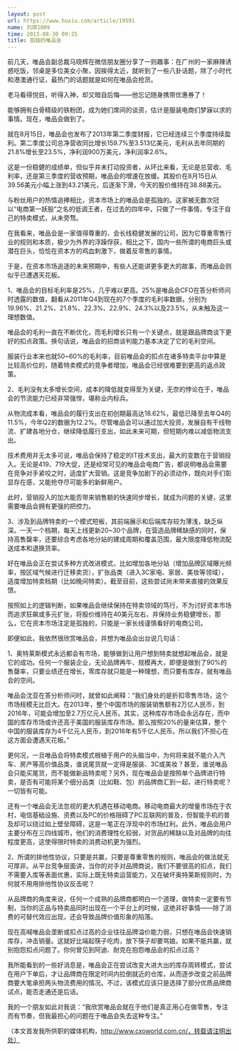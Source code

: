 ```yaml
---
layout: post
url: https://www.huxiu.com/article/19591
name: 刘琪1009
time: 2013-08-30 09:25
title: 孤独的唯品会
---
```

前几天，唯品会副总裁马晓辉在微信朋友圈分享了一则趣事：在广州的一家麻辣诱惑吃饭，邻桌是多位美女小聚，因挨得太近，就听到了一些八卦话题，除了小时代和港澳通行证，最热门的话题就是如何在唯品会抢货。

老马看得悦目，听得入神，却又暗自后悔——他忘记随身携带优惠券了！

能够拥有白骨精级的铁粉团，成为她们席间的谈资，估计是服装电商们梦寐以求的事情。现在，唯品会做到了。

就在8月15日，唯品会也发布了2013年第二季度财报，它已经连续三个季度持续盈利。第二季度公司总净营收同比增长159.7%至3.513亿美元，毛利从去年同期的21.8%增长至23.5%，净利润900万美元，净利润率2.6%。

这是一份稳健的成绩单，但似乎并未打动投资者，从环比来看，无论是总营收、毛利率，还是第三季度的营收预期，唯品会的增速在放缓。其股价在8月15日从39.56美元小幅上涨到43.21美元，后逐渐下滑，今天的股价维持在38.88美元。

与粉丝用户的热情追捧相比，资本市场上的唯品会是孤独的。这家被无数次冠以“电商第一妖股”之名的低调王者，在过去的四年中，只做了一件事情，专注于自己的特卖模式，从未旁骛。

在我看来，唯品会是一家值得尊重的、会长线稳健发展的公司，因为它尊重零售行业的规则和本质，极少为外界的浮躁俘获，相比之下，国内一些所谓的电商巨头或潜在巨头，恰恰在资本方的鸡血刺激下，做着反零售的事情。

于是，在资本市场追逐的未来预期中，有些人还能讲更多更大的故事，而唯品会则似乎已遭遇天花板。

1、唯品会的目标毛利率是25%，几乎难以更高。25%是唯品会CFO在答分析师问时透露的数值，翻看从2011年Q4到现在的7个季度的毛利率数据，分别为19.96%、21.2%、21.8%、22.3%、22.9%、24.3%以及23.5%，从未触及这一理想数值。

唯品会的毛利一直在不断优化，而毛利增长只有一个关键点，就是跟品牌商谈下更好的扣点政策。换句话说，唯品会的招商谈判能力基本决定了它的毛利空间。

服装行业本来也就50~60%的毛利率，目前唯品会的扣点在诸多特卖平台中算是比较高价位的，随着特卖模式的竞争者增加，唯品会已经很难要到更高的返点政策。

2、毛利没有太多增长空间，成本的降低就变得至为关键，无奈的悖论在于，唯品会的节流能力已经非常强悍，堪称业内标兵。

从物流成本看，唯品会的履行支出在初创期最高达18.62%，最低已降至去年Q4的11.5%，今年Q2的数据为12.2%。尽管唯品会可以通过加大投资，发展自有干线物流、扩建各地分仓，继续降低履行支出，如此未来可期，但短期内难以减低物流支出。

技术费用并无太多可说，唯品会保持了稳定的IT技术支出，最大的变数在于营销投入。无论是419、719大促，还是经常可见的唯品会电商广告，都说明唯品会需要在竞争对手紧咬之时，适度扩大营销。这是竞争加剧下的必须动作，既向对手们彰显存在感，又能抢夺尽可能多的新鲜用户。

此时，营销投入的加大能否带来销售额的快速同步增长，就成为问题的关键，这里需要唯品会拥有更强的把控力。

3、涉及到品牌特卖的一个模式短板，其前端展示和后端库存较为薄浅，缺乏纵深。一天一个档期，每天上线更新20~30个品牌，在营造品牌稀缺感的同时，保持高售罄率，还要综合考虑各地分站的建成周期和覆盖范围，最大限度降低物流配送成本和退换货率。

好在唯品会正在尝试多种方式改进模式，比如增加各地分站（增加品牌区域曝光频率，按区域气候进行迁移卖货），扩张品类（进入3C家电、家居、美妆等领域），适度增加特卖档期（比如晚间特卖）。截至目前，这些尝试尚未带来直接的效果反馈。

按照如上的逻辑判断，如果唯品会继续保持在特卖领域的笃行，不为讨好资本市场而追求狂飙或多元扩张，将股价维持在40美元左右，并保持业务稳健增长，那么，它在资本市场注定是孤独的，只能是一家长线谨慎看好的电商公司。

即便如此，我依然很欣赏唯品会，并想为唯品会出台说几句话：

1、奥特莱斯模式永远都会有市场，能够做到让用户想到特卖就想起唯品会，就是它的成功。任何一个服装企业，无论品牌再牛、规模再大，即便是做到了90%的售罄率，只要业绩还在增长，零库存就只能是一种理想，而只要有库存，就有唯品会的空间。

唯品会沈亚在答分析师问时，就曾如此阐释：“我们身处的是折扣零售市场，这个市场规模无比巨大。在2013年，整个中国市场的服装销售额有2万亿人民币，到2016年，可能会增加至2.7万亿元人民币。其实，这种库存市场会永远存在，而中国的库存市场或许还高于美国的服装库存市场。那么按照20%的量来估算，整个中国的服装库存为4千亿元人民币，到2016年有5千亿人民币。所以我们不担心在这方面会遭遇天花板。”

更何况，一旦唯品会将特卖模式根植于用户的头脑当中，为何将来就不能介入汽车、房产等高价值品类，谁说尾货就一定得是服装、3C或美妆？甚至，谁说唯品会只能买尾货，而不能做新品特卖呢？另外，现在唯品会是按照单个品牌进行特卖，是否有可能将某个细分品类（比如鞋、包）的品牌商汇到一起，进行特卖呢？一切皆有可能。

还有一个唯品会无法忽视的更大机遇在移动电商。移动电商最大的增量市场在于农村，电信基础设施、资费以及PC的价格阻碍了PC互联网的普及，但智能手机的普及却可以绕过如上壁垒障碍，这是一笔正在浮现中的市场红利。此外，唯品会用户主要分布在三四线城市，他们的消费理性化较弱，对货品的稀缺以及对品牌的向往程度更高，这使得限时特卖的消费动机更为强烈。

2、所谓的排他性协议，只要是共赢，只要是尊重零售的规则，唯品会的做法就无可厚非。从平台竞争层面讲，当你的对手对品牌商说，我们不要很高的扣点，我们不需要入库等表面优惠，实际上既无特卖运营能力，又在破坏奥特莱斯规则时，为何就不用用排他性协议反击呢？

从品牌商的角度来说，任何一个成熟的品牌商都明白一个道理，做特卖一定要有节制，当你的正品与特卖品同时出现在一个平台上的时候，这绝非好事情——除了消费的可替代效应出现，还会导致品牌价值形象的陷落。

现在高喊唯品会垄断或扣点过高的企业往往品牌溢价能力弱，只想在唯品会快速销库存，冲击销量。这就好比端起筷子吃肉，放下筷子却要骂娘。如果不能共赢，就别抱怨扣点问题了。你何曾见到阿迪、耐克在抱怨唯品会的扣点过高？

我所能看到的一些好消息是，唯品会正在尝试改变大进大出的库存周转模式，尝试在用户下单后，才让品牌商在限定时间内拉倒就近的仓库，从而逐步改变之前品牌商要大笔承担两头物流费用的情况。不过，该模式应该只是选择了部分优质品牌商试点，能否走通还是后话。

我的一个朋友如此对我说：“我欣赏唯品会就在于他们是真正用心在做零售，专注而有节奏，但我最担心的问题在于唯品会失去这种专注。”

（本文首发我所供职的媒体机构，http://www.cxoworld.com.cn/，转载请注明出处）

